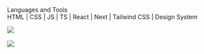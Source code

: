 Languages and Tools<br>
HTML | CSS | JS | TS | React | Next | Tailwind CSS | Design System

<img align="center" src="https://github-readme-stats.vercel.app/api?username=ssaitho&bg_color=30,764ba2,667eea&title_color=fff&text_color=fff"><br><br>
<img align="center" src="https://github-readme-stats.vercel.app/api/top-langs/?username=ssaitho&bg_color=30,764ba2,667eea&title_color=fff&text_color=fff&layout=compact">
